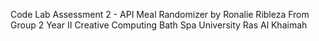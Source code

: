 Code Lab Assessment 2 - API
Meal Randomizer by Ronalie Ribleza
From Group 2 Year II Creative Computing
Bath Spa University Ras Al Khaimah
